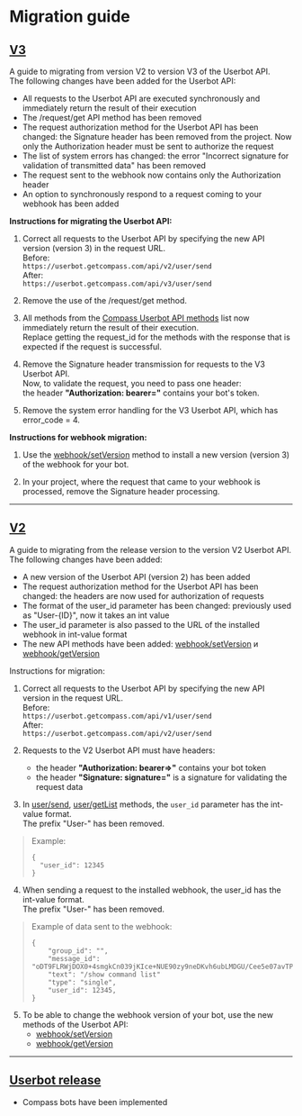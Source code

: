 # Migration guide

## [V3](https://github.com/getCompass/userbot)

A guide to migrating from version V2 to version V3 of the Userbot API.<br>
The following changes have been added for the Userbot API:
  - All requests to the Userbot API are executed synchronously and immediately return the result of their execution
  - The /request/get API method has been removed
  - The request authorization method for the Userbot API has been changed: the Signature header has been removed from the project. Now only the Authorization header must be sent to authorize the request
  - The list of system errors has changed: the error "Incorrect signature for validation of transmitted data" has been removed
  - The request sent to the webhook now contains only the Authorization header
  - An option to synchronously respond to a request coming to your webhook has been added

**Instructions for migrating the Userbot API:**
1) Correct all requests to the Userbot API by specifying the new API version (version 3) in the request URL.<br>
Before: <br>
`https://userbot.getcompass.com/api/v2/user/send` <br>
After: <br>
`https://userbot.getcompass.com/api/v3/user/send` <br>

2) Remove the use of the /request/get method.

3) All methods from the [Compass Userbot API methods](https://github.com/getCompass/userbot#Compass-Userbot-API-method-list) list now immediately return the result of their execution.<br>
Replace getting the request_id for the methods with the response that is expected if the request is successful.

4) Remove the Signature header transmission for requests to the V3 Userbot API.<br>
Now, to validate the request, you need to pass one header:<br>
the header **"Authorization: bearer=<bot-token>"** contains your bot's token. 

5) Remove the system error handling for the V3 Userbot API, which has error_code = 4.

**Instructions for webhook migration:**
1) Use the [webhook/setVersion](https://github.com/getCompass/userbot#post-webhooksetversion) method to install a new version (version 3) of the webhook for your bot.

2) In your project, where the request that came to your webhook is processed, remove the Signature header processing.

---

## [V2](https://github.com/getCompass/userbot/releases/tag/v2)

A guide to migrating from the release version to the version V2 Userbot API.<br>
The following changes have been added:
- A new version of the Userbot API (version 2) has been added
- The request authorization method for the Userbot API has been changed: the headers are now used for authorization of requests
- The format of the user_id parameter has been changed: previously used as "User-{ID}", now it takes an int value
- The user_id parameter is also passed to the URL of the installed webhook in int-value format
- The new API methods have been added: [webhook/setVersion](https://github.com/getCompass/userbot#post-webhooksetversion) и [webhook/getVersion](https://github.com/getCompass/userbot#post-webhookgetversion)

Instructions for migration:
1) Correct all requests to the Userbot API by specifying the new API version in the request URL.<br>
Before: <br>
`https://userbot.getcompass.com/api/v1/user/send` <br>
After: <br>
`https://userbot.getcompass.com/api/v2/user/send` <br>
   
2) Requests to the V2 Userbot API must have headers:
    - the header **"Authorization: bearer=<bot-token>>"** contains your bot token
    - the header **"Signature: signature=<signature-request>"** is a signature for validating the request data

3) In [user/send](https://github.com/getCompass/userbot#post-usersend), [user/getList](https://github.com/getCompass/userbot#post-usergetlist) methods, the `user_id` parameter has the int-value format.<br>
The prefix "User-" has been removed.<br>
>Example:
>```json5 
>{
>   "user_id": 12345
>}
>```

   
4) When sending a request to the installed webhook, the user_id has the int-value format.<br>
The prefix "User-" has been removed.<br>
> Example of data sent to the webhook:
>```json5 
>{
>     "group_id": "",
>     "message_id": "oDT9FLRWjDOX0+4smgkCn039jKIce+NUE90zy9neDKvh6ubLMDGU/Cee5e07avTPFT/WcnAJIX...",
>     "text": "/show command list"
>     "type": "single",
>     "user_id": 12345,
>}
>```

5) To be able to change the webhook version of your bot, use the new methods of the Userbot API:
    - [webhook/setVersion](https://github.com/getCompass/userbot#post-webhooksetversion)
    - [webhook/getVersion](https://github.com/getCompass/userbot#post-webhookgetversion)

---

## [Userbot release](https://github.com/getCompass/userbot/releases/tag/v1)

- Compass bots have been implemented
